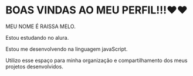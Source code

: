 # BOAS VINDAS AO MEU PERFIL!!!❤❤

MEU NOME É RAISSA MELO.

Estou estudando no alura.

Estou me desenvolvendo na linguagem javaScript.

Utilizo esse espaço para minha organização e compartilhamento dos meus projetos desenvolvidos.

